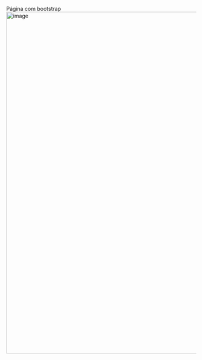 Página com bootstrap
<img width="1168" height="905" alt="image" src="https://github.com/user-attachments/assets/e02ded43-7a3a-4c43-8ac4-7e97cdec6cf6" />
